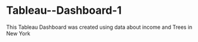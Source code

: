 # Tableau--Dashboard-1
This Tableau Dashboard was created using data about income and Trees in New York
